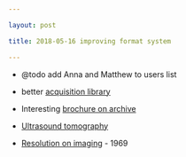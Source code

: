 ```yaml
---

layout: post

title: 2018-05-16 improving format system

---
```



-   @todo add Anna and Matthew to users list
-   better [acquisition library](/matty/20180516a/Readme.md)

-   Interesting [brochure on
    archive](https://ia601705.us.archive.org/17/items/Hewlett-Packard_Journal_Vol._34_No._10_1983-10_Hewlett-Packard/Hewlett-Packard_Journal_Vol._34_No._10_1983-10_Hewlett-Packard.pdf)

-   [Ultrasound
    tomography](https://archive.org/details/NASA_NTRS_Archive_19780004716)
-   [Resolution on
    imaging](https://lib.dr.iastate.edu/cgi/viewcontent.cgi?article=5139&context=rtd) -
    1969

